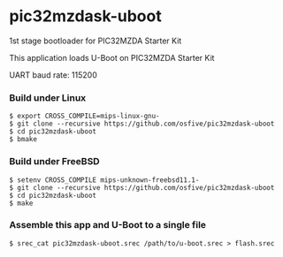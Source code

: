 # pic32mzdask-uboot
1st stage bootloader for PIC32MZDA Starter Kit

This application loads U-Boot on PIC32MZDA Starter Kit

UART baud rate: 115200

### Build under Linux

    $ export CROSS_COMPILE=mips-linux-gnu-
    $ git clone --recursive https://github.com/osfive/pic32mzdask-uboot
    $ cd pic32mzdask-uboot
    $ bmake

### Build under FreeBSD

    $ setenv CROSS_COMPILE mips-unknown-freebsd11.1-
    $ git clone --recursive https://github.com/osfive/pic32mzdask-uboot
    $ cd pic32mzdask-uboot
    $ make

### Assemble this app and U-Boot to a single file
    $ srec_cat pic32mzdask-uboot.srec /path/to/u-boot.srec > flash.srec
